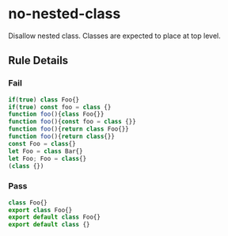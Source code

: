 <!-- prettier-ignore-start -->
# no-nested-class

Disallow nested class. Classes are expected to place at top level.

## Rule Details

### Fail

```ts
if(true) class Foo{}
if(true) const foo = class {}
function foo(){class Foo{}}
function foo(){const foo = class {}}
function foo(){return class Foo{}}
function foo(){return class{}}
const Foo = class{}
let Foo = class Bar{}
let Foo; Foo = class{}
(class {})
```

### Pass

```ts
class Foo{}
export class Foo{}
export default class Foo{}
export default class {}
```
<!-- prettier-ignore-end -->
